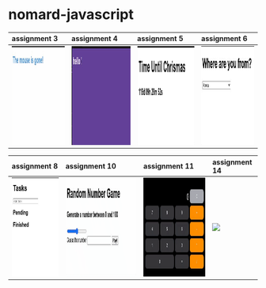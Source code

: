 # nomard-javascript

| assignment 3 | assignment 4 | assignment 5 | assignment 6
| :-- | :-- | :-- | :-- 
| <img src="image/assignment-3.gif" height="200" /> | <img src="image/assignment-4.gif" height="200" /> | <img src="image/assignment-5.gif" height="200" /> | <img src="image/assignment-6.gif" height="200" />

| assignment 8 | assignment 10 | assignment 11 | assignment 14
| :-- | :-- | :-- | :-- 
| <img src="image/assignment-8.gif" height="200" /> | <img src="image/assignment-10.gif" height="200" /> | <img src="image/assignment-11.gif" height="200" /> | <img src="image/assignment-14.png" height="200" />

